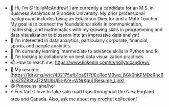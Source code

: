 - 👋 Hi, I'm @HollyMcAndrew! I am currently a candidate for an M.S. in Business Analytics at Brandeis University. My prior professional background includes being an Education Director and a Math Teacher. My goal is to connect my foundational skills in communication, leadership, and mathematics with my growing skills in programming and data visualization to blossom into an impressive data analyst!
- 👀 I’m interested in data analytics, particularly corporate, financial, sports, and people analytics.
- 🌱 I’m currently learning intermediate to advance skills in Python and R.
- 💞️ I’m looking to collaborate on best data visualization practices.
- 📫 How to reach me: https://www.linkedin.com/in/hollymcandrew/
- 📝 My resume: [https://1drv.ms/w/c/402175efb1ba617f/EcRooMBwq_BGk0nKFMDcRncBgakZ5Z83tvJ72MUbUj5I-A?e=WNrKgu](Resume_Link)
- 😄 Pronouns: she/her
- ⚡ Fun fact: I love to take solo road trips throughout the New England area and Canada. Also, ask me about my crochet collection!

<!---
HollyMcAndrew/HollyMcAndrew is a ✨ special ✨ repository because its `README.md` (this file) appears on your GitHub profile.
You can click the Preview link to take a look at your changes.
--->
